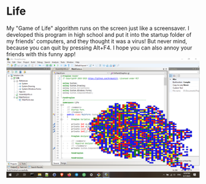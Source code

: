 # Life
My "Game of Life" algorithm runs on the screen just like a screensaver. I developed this program in high school and put it into the startup folder of my friends' computers, and they thought it was a virus! But never mind, because you can quit by pressing Alt+F4. I hope you can also annoy your friends with this funny app!
![Game of Life](https://raw.githubusercontent.com/ArdeshirV/Life/main/img/life.png)
